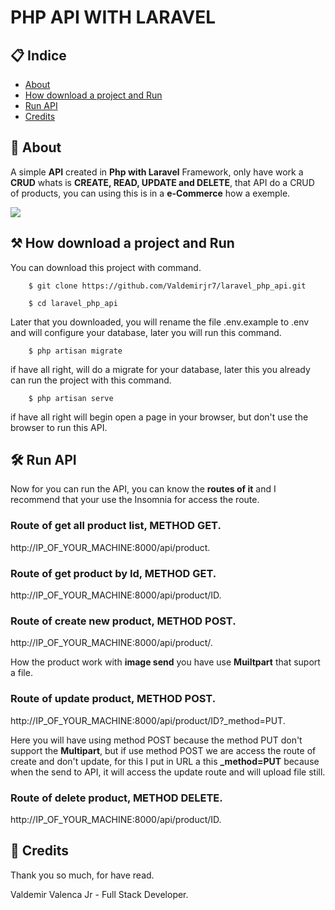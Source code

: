 # PHP API WITH LARAVEL

## 📋 Indice

- [About](#-about)
- [How download a project and Run](#-how-download-a-project-and-run)
- [Run API](#-run-api)
- [Credits](#-credits)

## 📖 About

A simple **API** created in **Php with Laravel** Framework, only have work a **CRUD** whats is 
**CREATE, READ, UPDATE and DELETE**, that API do a CRUD of products, you can using this is in a
**e-Commerce** how a exemple.


[![](http://img.youtube.com/vi/77UPC-UPaus/0.jpg)](http://www.youtube.com/watch?v=77UPC-UPaus "How work the API")

## ⚒ How download a project and Run

You can download this project with command.

```
    $ git clone https://github.com/Valdemirjr7/laravel_php_api.git

    $ cd laravel_php_api
```

Later that you downloaded, you will rename the file .env.example to .env
and will configure your database, later you will run this command.

```
    $ php artisan migrate
```

if have all right, will do a migrate for your database, later this you already can
run the project with this command.

```
    $ php artisan serve
```

if have all right will begin open a page in your browser, but don't use the browser to run this API.

## 🛠 Run API

Now for you can run the API, you can know the **routes of it** and I recommend that your use the Insomnia
for access the route.

### Route of get all product list, **METHOD GET**.

http://IP_OF_YOUR_MACHINE:8000/api/product.

### Route of get product by Id, **METHOD GET**.

http://IP_OF_YOUR_MACHINE:8000/api/product/ID.

### Route of create new product, **METHOD POST**.

http://IP_OF_YOUR_MACHINE:8000/api/product/.

How the product work with **image send** you have use **Muiltpart** that suport a file.

### Route of update product, **METHOD POST**.

http://IP_OF_YOUR_MACHINE:8000/api/product/ID?_method=PUT.

Here you will have using method POST because the method PUT don't support the **Multipart**,
but if use method POST we are access the route of create and don't update, for this I put
in URL a this **_method=PUT** because when the send to API, it will access the update route
and will upload file still.

### Route of delete product, **METHOD DELETE**.

http://IP_OF_YOUR_MACHINE:8000/api/product/ID.

## 📌 Credits

Thank you so much, for have read.

Valdemir Valenca Jr - Full Stack Developer.